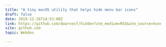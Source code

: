 ```yaml
---
title: "A tiny macOS utility that helps hide menu bar icons"
draft: false
date: 2019-12-16T14:53:00Z
link: https://github.com/dwarvesf/hidden?utm_medium=RSS&utm_source=hune
site: github.com
topic: Webdev  

---
```

